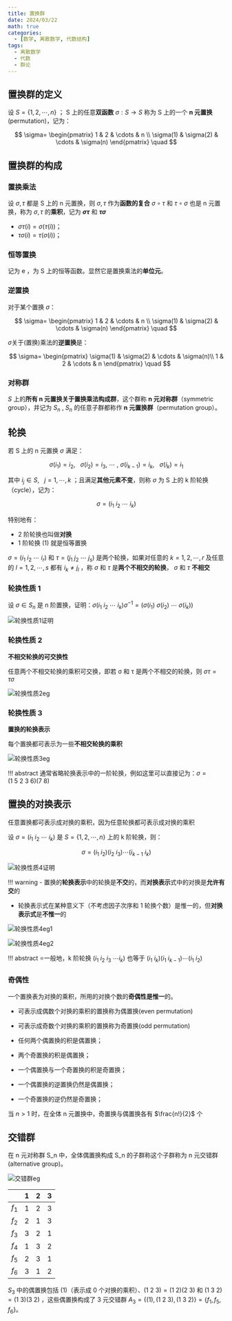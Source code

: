```yaml
---
title: 置换群
date: 2024/03/22
math: true
categories:
  - [数学, 离散数学, 代数结构]
tags:
  - 离散数学
  - 代数
  - 群论
---
```


## 置换群的定义

设 $S=\{1,2,\cdots,n\}$ ； S 上的任意**双函数** $\sigma:S\to S$ 称为 S 上的一个 **n 元置换** (permutation)，记为：

$$
\sigma=
\begin{pmatrix}
1 & 2 & \cdots & n \\
\sigma(1) & \sigma(2) & \cdots & \sigma(n)
\end{pmatrix}
\quad
$$

## 置换群的构成

### 置换乘法

设 $\sigma,\tau$ 都是 S 上的 n 元置换，则 $\sigma,\tau$ 作为**函数的复合** $\sigma\circ\tau$ 和 $\tau\circ\sigma$ 也是 n 元置换，称为 $\sigma,\tau$ 的**乘积**，记为 **$\sigma\tau$** 和 **$\tau\sigma$**

- $στ(i)=σ(τ(i))$；
- $τσ(i)=τ(σ(i))$；

### 恒等置换

记为 e ，为 S 上的恒等函数。显然它是置换乘法的**单位元**。

### 逆置换

对于某个置换 $\sigma$：

$$
\sigma=
\begin{pmatrix}
1 & 2 & \cdots & n \\
\sigma(1) & \sigma(2) & \cdots & \sigma(n)
\end{pmatrix}
\quad
$$

$\sigma$​ 关于(置换)乘法的**逆置换**是：

$$
\sigma=
\begin{pmatrix}
\sigma(1) & \sigma(2) & \cdots & \sigma(n)\\
1 & 2 & \cdots & n
\end{pmatrix}
\quad
$$

### 对称群

$S$ 上的**所有 n 元置换关于置换乘法构成群**，这个群称 **n 元对称群**（symmetric group），并记为 $S_n$ , $S_n$ 的任意子群都称作 **n 元置换群**（permutation group）。

## 轮换

若 S 上的 n 元置换 $\sigma$ 满足：

$$
\sigma(i_1)=i_2,\ \ \ \sigma(i_2)=i_3,\ \cdots\ ,\ \sigma(i_{k-1})=i_k,\ \ \ \sigma(i_k)=i_1
$$

其中 $i_j\in S,\ \ \ j=1,\cdots,k$ ；且满足**其他元素不变**，则称 $\sigma$ 为 S 上的 k 阶轮换（cycle），记为：

$$
\sigma=(i_1\ i_2\ \cdots\ i_k)
$$

特别地有：

- 2 阶轮换也叫做**对换**
- 1 阶轮换 $(1)$ 就是恒等置换

$\sigma=(i_1\ i_2\ \cdots\ i_r)$ 和 $\tau=(j_1\ j_2\ \cdots\ j_s)$ 是两个轮换，如果对任意的 $k=1,2,\cdots,r$ 及任意的 $l=1,2,\cdots,s$ 都有 $i_k\neq j_l$ ，称 $\sigma$ 和 $\tau$ 是**两个不相交的轮换**， $\sigma$ 和 $\tau$ **不相交**

### 轮换性质 1

设 $σ\in S_n$ 是 n 阶置换，证明：$σ(i_1\ i_2\ \cdots\ i_k)σ^{-1}= (σ(i_1)\ σ(i_2 )\ \cdots\ σ(i_k ))$

![轮换性质1证明](../../assets/math/discrete-math/algebra/group-basics/轮换性质1证明.png)

### 轮换性质 2

**不相交轮换的可交换性**

任意两个不相交轮换的乘积可交换，即若 σ 和 τ 是两个不相交的轮换，则 $στ=τσ$

![轮换性质2eg](../../assets/math/discrete-math/algebra/group-basics/轮换性质2eg.png)

### 轮换性质 3

**置换的轮换表示**

每个置换都可表示为一些**不相交轮换的乘积**

![轮换性质3eg](../../assets/math/discrete-math/algebra/group-basics/轮换性质3eg.png)

!!! abstract
    通常省略轮换表示中的一阶轮换，例如这里可以直接记为：$σ=(1\ 5\ 2\ 3\ 6)(7\ 8)$

## 置换的对换表示

任意置换都可表示成对换的乘积，因为任意轮换都可表示成对换的乘积

设 $\sigma=(i_1\ i_2\ \cdots\ i_k)$ 是 $S=\{1,2,\cdots,n\}$ 上的 k 阶轮换，则：

$$
\sigma=(i_1\ i_2)(i_2\ i_3)\cdots(i_{k-1}\ i_k)
$$

![轮换性质4证明](../../assets/math/discrete-math/algebra/group-basics/轮换性质4证明.png)

!!! warning
    - 置换的**轮换表示**中的轮换是**不交**的，而**对换表示**式中的对换是**允许有交**的
- 轮换表示式在某种意义下（不考虑因子次序和 1 轮换个数）是惟一的，但**对换表示式**是**不惟一**的

![轮换性质4eg1](../../assets/math/discrete-math/algebra/group-basics/轮换性质4eg1.png)

![轮换性质4eg2](../../assets/math/discrete-math/algebra/group-basics/轮换性质4eg2.png)

!!! abstract
    :star:一般地，k 阶轮换 $(i_1\ i_2\ i_3\ \cdots i_k)$ 也等于 $(i_1\ i_k)(i_1\ i_{k-1} )\cdots(i_1\ i_2)$

### 奇偶性

一个置换表为对换的乘积，所用的对换个数的**奇偶性是惟一**的。

- 可表示成偶数个对换的乘积的置换称为偶置换(even permutation)
- 可表示成奇数个对换的乘积的置换称为奇置换(odd permutation)

- 任何两个偶置换的积是偶置换；
- 两个奇置换的积是偶置换；
- 一个偶置换与一个奇置换的积是奇置换；

- 一个偶置换的逆置换仍然是偶置换；
- 一个奇置换的逆仍然是奇置换；

当 $n>1$ 时，在全体 n 元置换中，奇置换与偶置换各有 $\frac{n!}{2}$ 个

## 交错群

在 n 元对称群 S_n 中，全体偶置换构成 S_n 的子群称这个子群称为 n 元交错群 (alternative group)。

![交错群eg](../../assets/math/discrete-math/algebra/group-basics/交错群eg.png)

|       | 1   | 2   | 3   |
| ----- | --- | --- | --- |
| $f_1$ | 1   | 2   | 3   |
| $f_2$ | 2   | 1   | 3   |
| $f_3$ | 3   | 2   | 1   |
| $f_4$ | 1   | 3   | 2   |
| $f_5$ | 2   | 3   | 1   |
| $f_6$ | 3   | 1   | 2   |

$S_3$ 中的偶置换包括 $(1)$（表示成 0 个对换的乘积）、$(1\ 2\ 3)=(1\ 2)(2\ 3)$ 和 $(1\ 3\ 2)=(1\ 3)(3\ 2)$ ，这些偶置换构成了 3 元交错群 $A_3 = \{(1), (1\ 2\ 3), (1\ 3\ 2)\} = \{f_1, f_5, f_6 \}$。
